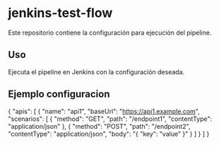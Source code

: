 # jenkins-test-flow

Este repositorio contiene la configuración para ejecución del pipeline.

## Uso
Ejecuta el pipeline en Jenkins con la configuración deseada.

## Ejemplo configuracion

{
  "apis": [
    {
      "name": "api1",
      "baseUrl": "https://api1.example.com",
      "scenarios": [
        { "method": "GET", "path": "/endpoint1", "contentType": "application/json" },
        { "method": "POST", "path": "/endpoint2", "contentType": "application/json", "body": "{ \"key\": \"value\" }" }
      ]
    }
  ]
}
